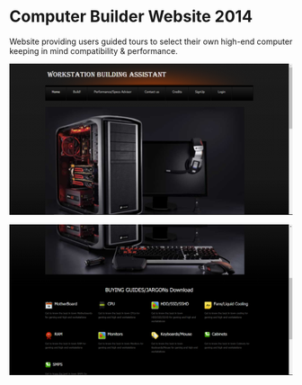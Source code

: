 # Computer Builder Website 2014

Website providing users guided tours to select their own high-end computer keeping in mind compatibility & performance.

![HomePage](https://raw.githubusercontent.com/riteshRcH/Computer_Builder_Website/master/screenshots/HomePage.png)

![Buying_Guide](https://raw.githubusercontent.com/riteshRcH/Computer_Builder_Website/master/screenshots/Buying_Guide.png)
